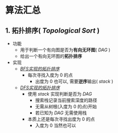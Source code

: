 # 算法汇总

## 1. 拓扑排序( $Topological\ Sort$ )

+ 功能
  + 用于判断一个有向图是否为**有向无环图**( $DAG$ )
  + 给出一个有向无环图的**拓扑排序**
+ 实现
  + [$BFS实现的拓扑排序$](./topological-sort-bfs.cpp)
    + 每次寻找入度为 $0$ 的点
      + 出度为 $0$ 也可以, 需要**逆序**输出( $stack$ )
  + [$DFS实现的拓扑排序$](./topological-sort-dfs.cpp)
    + 使用 $stack$ 实现判断是否为 $DAG$
      + 搜索栈记录当前搜索深度的路径
      + 无需从树根(入度为 $0$ 的点)开始
      + 若已知为 $DAG$ 无需使用栈
    + 本质上还是每次寻找出度为 $0$ 的点
      + 入度为 $0$ 当然也可以

